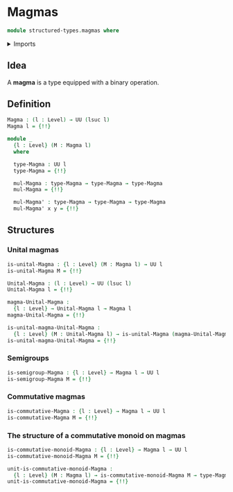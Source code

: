 # Magmas

```agda
module structured-types.magmas where
```

<details><summary>Imports</summary>

```agda
open import foundation.cartesian-product-types
open import foundation.dependent-pair-types
open import foundation.identity-types
open import foundation.unital-binary-operations
open import foundation.universe-levels
```

</details>

## Idea

A **magma** is a type equipped with a binary operation.

## Definition

```agda
Magma : (l : Level) → UU (lsuc l)
Magma l = {!!}

module _
  {l : Level} (M : Magma l)
  where

  type-Magma : UU l
  type-Magma = {!!}

  mul-Magma : type-Magma → type-Magma → type-Magma
  mul-Magma = {!!}

  mul-Magma' : type-Magma → type-Magma → type-Magma
  mul-Magma' x y = {!!}
```

## Structures

### Unital magmas

```agda
is-unital-Magma : {l : Level} (M : Magma l) → UU l
is-unital-Magma M = {!!}

Unital-Magma : (l : Level) → UU (lsuc l)
Unital-Magma l = {!!}

magma-Unital-Magma :
  {l : Level} → Unital-Magma l → Magma l
magma-Unital-Magma = {!!}

is-unital-magma-Unital-Magma :
  {l : Level} (M : Unital-Magma l) → is-unital-Magma (magma-Unital-Magma M)
is-unital-magma-Unital-Magma = {!!}
```

### Semigroups

```agda
is-semigroup-Magma : {l : Level} → Magma l → UU l
is-semigroup-Magma M = {!!}
```

### Commutative magmas

```agda
is-commutative-Magma : {l : Level} → Magma l → UU l
is-commutative-Magma M = {!!}
```

### The structure of a commutative monoid on magmas

```agda
is-commutative-monoid-Magma : {l : Level} → Magma l → UU l
is-commutative-monoid-Magma M = {!!}

unit-is-commutative-monoid-Magma :
  {l : Level} (M : Magma l) → is-commutative-monoid-Magma M → type-Magma M
unit-is-commutative-monoid-Magma = {!!}
```
